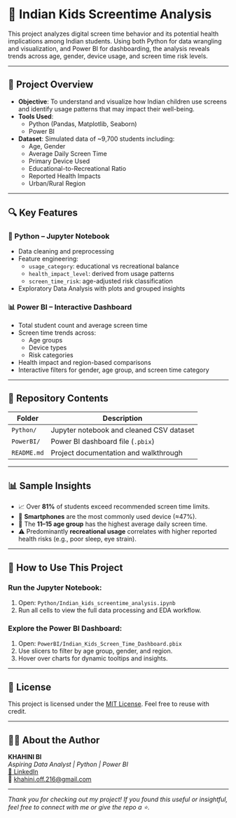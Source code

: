 # 📱 Indian Kids Screentime Analysis

This project analyzes digital screen time behavior and its potential health implications among Indian students. Using both Python for data wrangling and visualization, and Power BI for dashboarding, the analysis reveals trends across age, gender, device usage, and screen time risk levels.

---

## 🧠 Project Overview

- **Objective**: To understand and visualize how Indian children use screens and identify usage patterns that may impact their well-being.
- **Tools Used**: 
  - Python (Pandas, Matplotlib, Seaborn)
  - Power BI
- **Dataset**: Simulated data of ~9,700 students including:
  - Age, Gender
  - Average Daily Screen Time
  - Primary Device Used
  - Educational-to-Recreational Ratio
  - Reported Health Impacts
  - Urban/Rural Region

---

## 🔍 Key Features

### 🐍 Python – Jupyter Notebook
- Data cleaning and preprocessing
- Feature engineering:
  - `usage_category`: educational vs recreational balance
  - `health_impact_level`: derived from usage patterns
  - `screen_time_risk`: age-adjusted risk classification
- Exploratory Data Analysis with plots and grouped insights

### 📊 Power BI – Interactive Dashboard
- Total student count and average screen time
- Screen time trends across:
  - Age groups
  - Device types
  - Risk categories
- Health impact and region-based comparisons
- Interactive filters for gender, age group, and screen time category

---

## 📁 Repository Contents

| Folder       | Description                                            |
|--------------|--------------------------------------------------------|
| `Python/`    | Jupyter notebook and cleaned CSV dataset               |
| `PowerBI/`   | Power BI dashboard file (`.pbix`)                      |
| `README.md`  | Project documentation and walkthrough                  |

---

## 📊 Sample Insights

- 📈 Over **81%** of students exceed recommended screen time limits.
- 📱 **Smartphones** are the most commonly used device (≈47%).
- 👦 The **11–15 age group** has the highest average daily screen time.
- ⚠️ Predominantly **recreational usage** correlates with higher reported health risks (e.g., poor sleep, eye strain).

---

## 🚀 How to Use This Project

### Run the Jupyter Notebook:
1. Open: `Python/Indian_kids_screentime_analysis.ipynb`
2. Run all cells to view the full data processing and EDA workflow.

### Explore the Power BI Dashboard:
1. Open: `PowerBI/Indian_Kids_Screen_Time_Dashboard.pbix`
2. Use slicers to filter by age group, gender, and region.
3. Hover over charts for dynamic tooltips and insights.

---

## 📃 License

This project is licensed under the [MIT License](LICENSE). Feel free to reuse with credit.

---

## 🙋‍♀️ About the Author

**KHAHINI BI**  
*Aspiring Data Analyst | Python | Power BI*  
[🔗 LinkedIn](https://www.linkedin.com/in/khahiniboopathi6/)  
📧 [khahini.off.216@gmail.com](mailto:khahini.off.216@gmail.com)

---

*Thank you for checking out my project! If you found this useful or insightful, feel free to connect with me or give the repo a ⭐.*



